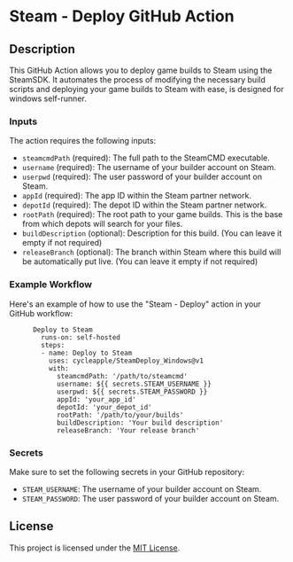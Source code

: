 Steam - Deploy GitHub Action
============================

Description
-----------

This GitHub Action allows you to deploy game builds to Steam using the SteamSDK. It automates the process of modifying
the necessary build scripts and deploying your game builds to Steam with ease, is designed for windows self-runner.


### Inputs

The action requires the following inputs:

* `steamcmdPath` (required): The full path to the SteamCMD executable.
* `username` (required): The username of your builder account on Steam.
* `userpwd` (required): The user password of your builder account on Steam.
* `appId` (required): The app ID within the Steam partner network.
* `depotId` (required): The depot ID within the Steam partner network.
* `rootPath` (required): The root path to your game builds. This is the base from which depots will search for your files.
* `buildDescription` (optional): Description for this build. (You can leave it empty if not required)
* `releaseBranch` (optional): The branch within Steam where this build will be automatically put live. (You can leave it empty if not
  required)

### Example Workflow

Here's an example of how to use the "Steam - Deploy" action in your GitHub workflow:

```
      Deploy to Steam
        runs-on: self-hosted
        steps:
        - name: Deploy to Steam
          uses: cycleapple/SteamDeploy_Windows@v1
          with:
            steamcmdPath: '/path/to/steamcmd'
            username: ${{ secrets.STEAM_USERNAME }}
            userpwd: ${{ secrets.STEAM_PASSWORD }}
            appId: 'your_app_id'
            depotId: 'your_depot_id'
            rootPath: '/path/to/your/builds'
            buildDescription: 'Your build description'
            releaseBranch: 'Your release branch'

```


### Secrets

Make sure to set the following secrets in your GitHub repository:

* `STEAM_USERNAME`: The username of your builder account on Steam.
* `STEAM_PASSWORD`: The user password of your builder account on Steam.

License
-------

This project is licensed under the [MIT License](LICENSE).


